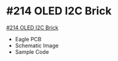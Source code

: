 # #214 OLED I2C Brick

[#214 OLED I2C Brick](http://fabo.io/214.html)

- Eagle PCB
- Schematic Image
- Sample Code